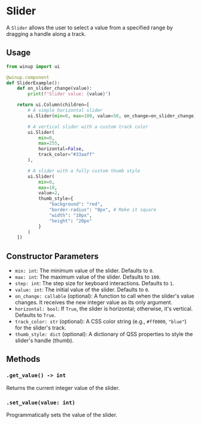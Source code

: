 # Slider

A `Slider` allows the user to select a value from a specified range by dragging a handle along a track.

## Usage

```python
from winup import ui

@winup.component
def SliderExample():
    def on_slider_change(value):
        print(f"Slider value: {value}")

    return ui.Column(children=[
        # A simple horizontal slider
        ui.Slider(min=0, max=100, value=50, on_change=on_slider_change),

        # A vertical slider with a custom track color
        ui.Slider(
            min=0,
            max=255,
            horizontal=False,
            track_color="#33aaff"
        ),

        # A slider with a fully custom thumb style
        ui.Slider(
            min=0,
            max=10,
            value=2,
            thumb_style={
                "background": "red",
                "border-radius": "0px", # Make it square
                "width": "10px",
                "height": "20px"
            }
        )
    ])
```

## Constructor Parameters

- `min: int`: The minimum value of the slider. Defaults to `0`.
- `max: int`: The maximum value of the slider. Defaults to `100`.
- `step: int`: The step size for keyboard interactions. Defaults to `1`.
- `value: int`: The initial value of the slider. Defaults to `0`.
- `on_change: callable` (optional): A function to call when the slider's value changes. It receives the new integer value as its only argument.
- `horizontal: bool`: If `True`, the slider is horizontal; otherwise, it's vertical. Defaults to `True`.
- `track_color: str` (optional): A CSS color string (e.g., `#ff0000`, `"blue"`) for the slider's track.
- `thumb_style: dict` (optional): A dictionary of QSS properties to style the slider's handle (thumb).

## Methods

### `.get_value() -> int`
Returns the current integer value of the slider.

### `.set_value(value: int)`
Programmatically sets the value of the slider. 